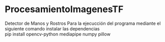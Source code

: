 # ProcesamientoImagenesTF
Detector de Manos y Rostros
Para la ejecucción del programa mediante el siguiente comando instalar las dependencias  
pip install opencv-python mediapipe numpy pillow
